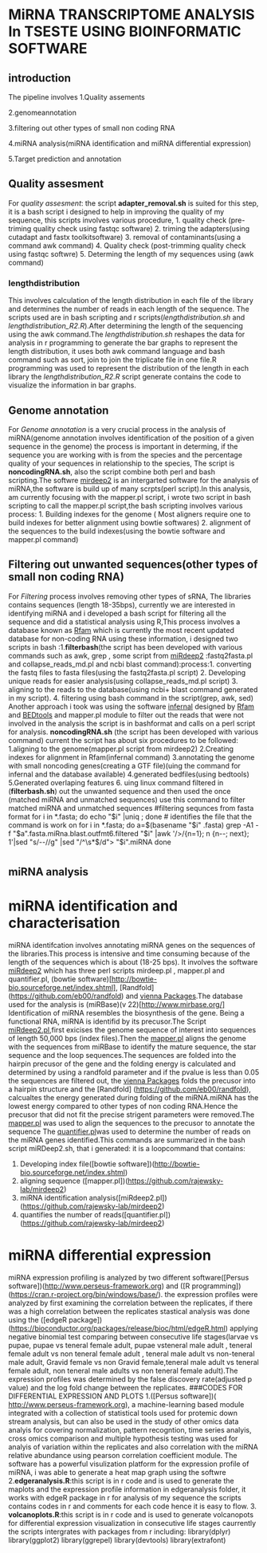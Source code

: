 # MiRNA TRANSCRIPTOME ANALYSIS In TSESTE  USING BIOINFORMATIC SOFTWARE
## introduction
The pipeline involves 
1.Quality assements

2.genomeannotation

3.filtering out other types of small non coding RNA 

4.miRNA analysis(miRNA identification and miRNA differential expression)

5.Target prediction and annotation

## Quality assesment
For *quality assesment*: the script **adapter_removal.sh** is suited for this step, it is a bash script i designed to help in improving the quality of my sequence, this scripts involves various procedure, 1. quality check (pre-triming quality check using fastqc software)
                2. triming the adapters(using cutadapt and fastx toolkitsoftware)
                3. removal of contaminants(using a command awk command)
                4. Quality check (post-trimming quality check using fastqc softwre)
                5. Determing the length of my sequences using (awk command)
### lengthdistribution
This involves calculation of the length distribution in each file of the library and determines the number of reads in each length of the sequence. The scripts used are in bash scripting and r scripts(*lengthdistribution.sh* and *lengthdistribution_R2.R*).After determining the length of the sequencing using the awk command.The *lengthdistribution.sh* reshapes the data for analysis in r programming to generate the bar graphs to represent the length distribution, it uses both awk command language and bash command such as sort, join to join the triplicate file in one file.R programming was used to represent the distribution of the length in each library the *lengthdistribution_R2.R* script generate contains the code to visualize the information in bar graphs.
## Genome annotation 
For *Genome annotation* is a very crucial process in the analysis of miRNA(genome annotation involves identification of the position of a given sequence in the genome) the process is important in determing, if the  sequence you are working with is from the species  and the percentage quality of your sequences in relationship to the species,
The script is  **noncodingRNA.sh**, also the script combine both perl and bash scripting.The softwre [mirdeep2](https://www.ncbi.nlm.nih.gov/pmc/articles/PMC3245920/) is an intergarted software for the analysis of miRNA,the software is build up of many scrpts(perl script).In this analysis, am currently focusing with the mapper.pl script, i wrote two script in bash scripting to call the mapper.pl script,the bash scripting involves various process: 1. Building indexes for the genome ( Most aligners require one to build indexes for better alignment using bowtie softwares)
2. alignment of the sequences to the build indexes(using the bowtie software and mapper.pl command)
## Filtering out unwanted sequences(other types of small non coding RNA)
For *Filtering* process involves removing other types of sRNA, The libraries contains sequences (length 18-35bps), currently we are interested in identifying miRNA and i developed a bash script for filtering all the sequence and did a statistical analysis using R,This process involves a database known as [Rfam](https://academic.oup.com/nar/article/46/D1/D335/4588106) which is currently the most recent updated database for non-coding RNA using these information, i designed two scripts in bash :1.**filterbash**(the script has been developed with various commands such as awk, grep , some script from [miRdeep2](https://www.ncbi.nlm.nih.gov/pmc/articles/PMC3245920/) :fastq2fasta.pl and  collapse_reads_md.pl and ncbi blast command):process:1. converting the fastq files to fasta files(using the fastq2fasta.pl script)
     2. Developing unique reads for easier analysis(using collapse_reads_md.pl script)
     3. aligning to the reads to the database(using ncbi+ blast command generated in my script).
     4. filtering using bash command in the script(grep, awk, sed)
Another approach i took was using the software [infernal](https://www.ncbi.nlm.nih.gov/pmc/articles/PMC3810854/) designed by [Rfam](https://academic.oup.com/nar/article/46/D1/D335/4588106) and [BEDtools](https://academic.oup.com/bioinformatics/article/26/6/841/244688) and mapper.pl module to filter out the reads that were not involved in the analysis the script is in bashformat and calls on a perl script for analysis. **noncodingRNA.sh** (the script has been developed with various command) current the script has about six procedures to be followed:
1.aligning to the genome(mapper.pl script from mirdeep2)
2.Creating indexes for alignment in Rfam(infernal command)
3.annotating the genome with small noncoding genes(creating a GTF file)(uing the command for infernal and the database available)
4.generated bedfiles(using bedtools)
5.Generated overlaping features
6. uing linux command filtered in (**filterbash.sh**) out the unwanted sequence and then used the once (matched miRNA and unmatched sequences)
use this command to filter matched miRNA and unmatched sequences 
#filtering sequnces from fasta format 
for i in *.fasta; do echo "$i" |uniq ; done # identifies the file that the command is work on 
for i in *.fasta;
do
a=$(basename "$i" .fasta)
 grep -A1 -f "$a".fasta.miRna.blast.outfmt6.filtered "$i" |awk '/>/{n=1}; n {n--; next}; 1'|sed "s/--//g" |sed "/^\s*$/d"> "$i".miRNA
 done
#
## miRNA analysis
# miRNA identification and characterisation
miRNA identifcation involves annotating miRNA genes on the sequences of the libraries.This process is intensive and time consuming because of the length of the sequences which is about (18-25 bps). It involves the software [miRdeep2](https://www.ncbi.nlm.nih.gov/pmc/articles/PMC3245920/) which has three perl scripts mirdeep.pl , mapper.pl and quantifier.pl, (bowtie software)[http://bowtie-bio.sourceforge.net/index.shtml], [Randfold] (https://github.com/eb00/randfold) and [vienna Packages](https://github.com/ViennaRNA/ViennaRNA).The database used for the analysis is (miRBase)(v 22)[http://www.mirbase.org/] Identification of miRNA resembles the biosynthesis of the gene. Being a functional RNA, miRNA is identifid by its precusor.The Script [miRdeep2.pl](https://github.com/rajewsky-lab/mirdeep2),first exicises the genome sequence of interest into sequences of length 50,000 bps (index files).Then the [mapper.pl](https://github.com/rajewsky-lab/mirdeep2) aligns the genome with the sequences from miRBase to identify the mature sequence, the star sequence and the loop sequences.The sequences are folded into the hairpin precusor of the gene and the folding energy is calculated and determined by using a randfold parameter and if the pvalue is less than 0.05 the sequences are filtered out, the [vienna Packages](https://github.com/ViennaRNA/ViennaRNA) folds the precusor into  a hairpin structure and the [Randfold] (https://github.com/eb00/randfold), calcualtes the energy generated during folding of the miRNA.miRNA has the lowest energy compared to other types of non coding RNA.Hence the precusor that did not fit the precise strigent  parameters were removed.The [mapper.pl](https://github.com/rajewsky-lab/mirdeep2) was used to align the sequences to the precusor to annotate the sequence The [quantifier.pl](https://github.com/rajewsky-lab/mirdeep2)was used to determine the number of reads on the miRNA genes identified.This commands are summarized in the bash script miRDeep2.sh, that i generated: it is a loopcommand that contains:
1. Developing index file([bowtie software])(http://bowtie-bio.sourceforge.net/index.shtml) 
2. aligning sequence ([mapper.pl])(https://github.com/rajewsky-lab/mirdeep2)
3. miRNA identification analysis([miRdeep2.pl])(https://github.com/rajewsky-lab/mirdeep2)
4. quantifies the number of reads([quantifier.pl])(https://github.com/rajewsky-lab/mirdeep2)
# miRNA differential expression
miRNA expression profiling is analyzed by two different software([Persus software])(http://www.perseus-framework.org) and ([R programming]) (https://cran.r-project.org/bin/windows/base/). the expression profiles were analyzed by first examining the correlation between the replicates, if there was a high correlation between the replicates stastical analysis was done using the ([edgeR package])(https://bioconductor.org/packages/release/bioc/html/edgeR.html) applying negative binomial test comparing between consecutive life stages(larvae vs pupae, pupae vs teneral female adult, pupae vsteneral male adult , teneral female adult vs non teneral female adult , teneral male adult  vs non-teneral male adult, Gravid female vs non Gravid female,teneral male adult vs teneral female adult, non teneral male adults vs non teneral female adult).The expression profiles was determined by the false discovery rate(adjusted p value) and the log fold change between the replicates.
###CODES FOR DIFFERENTIAL EXPRESSION AND PLOTS 
1.([Persus software])( http://www.perseus-framework.org), a machine-learning based module  integrated with a collection of statistical tools  used for protemic down stream analysis, but can also be used in the study of other omics data analyis for covering normalization, pattern recogntion, time series analyis, cross omics comparison and multiple hypothesis testing   was used for analyis of variation within the replicates and also correlation with the miRNA relative abundance using pearson correlation coefficient module.
The software has a powerful visulization platform for the expression profile of miRNA, i was able to generate a heat map graph using the softwre  
2.**edgeranalysis.R**:this script is in r code and is used to generate the maplots and the expression profile information in edgeranalysis folder, it works with edgeR package in r for analysis of my sequence the scripts contains codes in r and comments for each code hence it is easy to flow. 
3. **volcanoplots.R**:this script is in r code and is used to generate volcanopots for differential expression visualization in consecutive life stages caurrently the scripts intergrates with packages from r including:
library(dplyr)
library(ggplot2)
library(ggrepel)
library(devtools)
library(extrafont)
